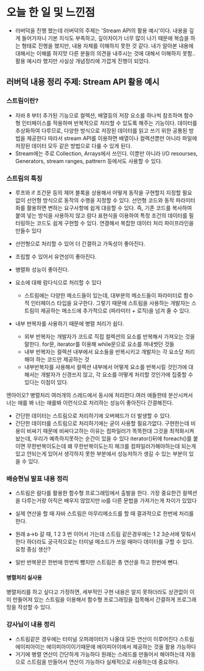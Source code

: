 # 오늘 한 일 및 느낀점
* 러버덕을 진행 했는데 러버덕의 주제는 'Stream API의 활용 예시'이다. 내용을 깊게 들어가자니 기본 지식도 부족하고,
깊이차이가 너무 많이 나기 때문에 복습을 하는 형태로 진행을 했지만, 내용 자체를 이해하지 못한 것 같다. 내가 알아본 내용에 대해서는
이해를 하지맛 다른 분들의 의견을 내주시는 것에 대해서 이해하지 못함.. 활용 예시라 했지만 사실상 개념정리에 가깝게 진행이 되었다.



## 러버덕 내용 정리 주제: Stream API 활용 예시
### 스트림이란? 
* 자바 8 부터 추가된 기능으로 컬렉션, 배열등의 저장 요소를 하나씩 참조하며 함수형 인터페이스를 적용하며 반복적으로 처리할 수 있도록 해주는 기능이다.
데이터를 추상화하여 다루므로, 다양한 방식으로 저장된 데이터를 읽고 쓰기 위한 공통된 방법을 제공한다
따라서 stream API를 이용하면 배열이나 컬렉션뿐만 아니라 파일에 저장된 데이터 모두 같은 방법으로 다룰 수 있게 된다.
* Stream에는 주로 Collection, Arrays에서 쓰인다.
이뿐만 아니라 I/O resourses, Generators, stream ranges, pattrern 등에서도 사용할 수 있다.

### 스트림의 특징
* 루프와 if 조건문 등의 제어 블록을 상용해서 어떻게 동작을 구현할지 지정할 필요 없이 선언형 방식으로 동작의 수행을 지정할 수 있다. 
선언형 코드와 동작 파라미터화를 활용하면 변하는 요구사항에 쉽게 대응할 수 있다.
 즉, 기존 코드를 복사하여 붙여 넣는 방식을 사용하지 않고 람다 표현식을 이용하여 특정 조건의 데이터를 필터링하는 코드도 쉽게 구현할 수 있다.
연결해서 복잡한 데이터 처리 파이프라인을 만들수 있다

* 선언형으로 처리할 수 있어 더 간결하고 가독성이 좋아진다.
* 조립할 수 있어서 유연성이 좋아진다.
* 병렬화 성능이 좋아진다.

* 요소에 대해 람다식으로 처리할 수 있다
  * 스트림에는 다양한 메소드들이 있는데,  대부분의 메소드들이 파라미터로 함수적 인터페이스 타입을 요구한다.
   그렇기 때문에 스트림을 사용하는 개발자는 스트림이 제공하는 메소드에 추가적으로 (파라미터 + 로직)을 넘겨 줄 수 있다.

* 내부 반복자를 사용하기 때문에 병렬 처리가 쉽다.
   * 외부 반복자는 개발자가 코드로 직접 컬렉션의 요소를 반복해서 가져오는 것을 말한다.
      for문, iterator를 이용해 while문으로 요소를 꺼내썻던 것들
   * 내부 반복자는 컬렉션 내부에서 요소들을 반복시키고 개발자는 각 요소당 처리해야 하는 코드만 제공하는 것
   * 내부반복자를 사용해서 컬렉션 내부에서 어떻게 요소를 반복시킬 것인가에 대해서는 개발자가 신경쓰지 않고,
   각 요소를 어떻게 처리할 것인가에 집중할 수 있다는 이점이 있다.


엔아이오? 
병렬처리 여러개의 스레드에서 동시에 처리한다.여러 애들한테 분산시켜서 너는 애를 봐 너는 애를봐 이런식으로 처리하는 
성능이 좋아진다 간결해진다.

* 간단한 데이터는 스트림으로 처리하기에 오버헤드가 더 발생할 수 있다.
* 간단한 데이터를 스트림으로 처리하기에는 굳이 사용할 필요가없다.
구현한는데 비용이 비싸기 때문에 비싸다고하는 이유는 컴파일러가 똑똑한대
그것을 최적화시켜놨는데, 우리가 예측하지못하는 순간이 있을 수 있다
iterator()뒤에 foreach()를 붙이면 무한반복이도는데 왜 무한반복이도는지 체크를
컴파일러가해야하는데 되는게 있고 안되는게 있어서 생각하지 못한 부분에서
성능저하가 생길 수 있는 부분이 있을 수 있다.


### 배승현님 발표 내용 정리

* 스트림은 람다를 활용한 함수형 프로그래밍에서 출발을 한다.
가장 중요한건 컬렉션을 다루는거랑 아직은 배우지 않았지만 io를 다른 문법을 가져가는게 차이가 있었다

* 실제 연산을 할 때 자바 스트림은 마무리메소드를 할 때 결과적으로 한번에 처리를 한다.

 * 원래 a->b 갈 때,  1 2 3 번 이어서 가는데
스트림 같은경우에는  1 2 3순서에 맞춰서 한다 하더라도 궁극적으로는 터미널 메소드가 쓰일 때마다 데이터를 구할 수 있다. 요청 중심 생산? 
 * 일반 반복문은 한번에 한번씩 뺐지만 스트림은 총 연산을 하고 한번에 뺀다.

#### 병렬처리 실사용
병렬처리를 하고 싶다고 가정하면, 세부적인 구현 내용은 알지 못하더라도
상관없이 이미 만들어져 있는 스트림을 이용해서 함수형 프로그래밍을 접목해서
간결하게 프로그래밍을 작성할 수 있다.

### 강사님이 내용 정리
* 스트림같은 경우에는 터미널 오퍼레이터가 나올대 모든 연산이 이루어진다
스트림 에이피아이는 에이피아이이기때문에 에이피아이에서 제공하는 것을 활용 가능하다
* 거기에 병렬 연산이 간단하게 가능하다 원래는 스레드를 만들어서 해야하는데
자동으로 스트림을 만들어서 연산이 가능하다 실제적으로 사용하는데 중요하다.